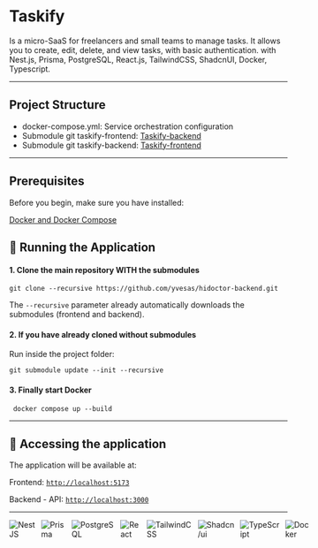 # Taskify

Is a micro-SaaS for freelancers and small teams to manage tasks. It allows you to create, edit, delete, and view tasks, with basic authentication.
with Nest.js, Prisma, PostgreSQL, React.js, TailwindCSS, ShadcnUI, Docker, Typescript.

---

## Project Structure

- docker-compose.yml: Service orchestration configuration
- Submodule git taskify-frontend: [Taskify-backend](https://github.com/yvesas/taskify-backend)
- Submodule git taskify-backend: [Taskify-frontend](https://github.com/yvesas/taskify-frontend)

---

## Prerequisites

Before you begin, make sure you have installed:

[Docker and Docker Compose](https://docs.docker.com/get-docker/)

## **🚀 Running the Application**

#### 1. Clone the main repository WITH the submodules

```
git clone --recursive https://github.com/yvesas/hidoctor-backend.git
```

The `--recursive` parameter already automatically downloads the submodules (frontend and backend).


#### 2. If you have already cloned without submodules

Run inside the project folder:

```
git submodule update --init --recursive
```
#### 3. Finally start Docker

```
 docker compose up --build
```

---

## 🏁 Accessing the application

The application will be available at:

Frontend: [`http://localhost:5173`](http://localhost:5173)

Backend - API: [`http://localhost:3000`](http://localhost:3000)

---

<div data-badges style="display: flex; gap: 10px;">
    <img src="https://img.shields.io/badge/nestjs-%23E0234E.svg?style=for-the-badge&logo=nestjs&logoColor=white" alt="NestJS" />
    <img src="https://img.shields.io/badge/prisma-%232D3748.svg?style=for-the-badge&logo=prisma&logoColor=white" alt="Prisma" />
    <img src="https://img.shields.io/badge/postgresql-4169e1?style=for-the-badge&logo=postgresql&logoColor=white" alt="PostgreSQL" />
    <img src="https://img.shields.io/badge/react-%2320232a.svg?style=for-the-badge&logo=react&logoColor=%2361DAFB" alt="React" />
    <img src="https://img.shields.io/badge/tailwindcss-%2338B2AC.svg?style=for-the-badge&logo=tailwind-css&logoColor=white" alt="TailwindCSS" />
    <img src="https://img.shields.io/badge/shadcn/ui-000000?style=for-the-badge&logo=shadcn/ui&logoColor=white" alt="Shadcn/ui" />  
    <img src="https://img.shields.io/badge/typescript-%23007ACC.svg?style=for-the-badge&logo=typescript&logoColor=white" alt="TypeScript" /> 
    <img src="https://img.shields.io/badge/docker-257bd6?style=for-the-badge&logo=docker&logoColor=white" alt="Docker" />
</div>
